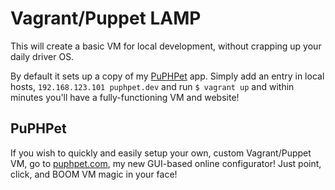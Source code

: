 Vagrant/Puppet LAMP
==================

This will create a basic VM for local development, without crapping up your daily driver OS.



By default it sets up a copy of my [PuPHPet](http://puphpet.com) app. Simply add an entry in local hosts,
`192.168.123.101 puphpet.dev` and run `$ vagrant up` and within minutes you'll have a fully-functioning VM and website!

PuPHPet
---------------

If you wish to quickly and easily setup your own, custom Vagrant/Puppet VM, go to [puphpet.com](http://puphpet.com),
my new GUI-based online configurator! Just point, click, and BOOM VM magic in your face!
